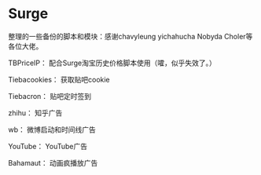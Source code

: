 # Surge
整理的一些备份的脚本和模块：感谢chavyleung yichahucha Nobyda Choler等各位大佬。

TBPriceIP： 配合Surge淘宝历史价格脚本使用（嚯，似乎失效了。）

Tiebacookies： 获取贴吧cookie

Tiebacron： 贴吧定时签到

zhihu： 知乎广告

wb： 微博启动和时间线广告

YouTube： YouTube广告

Bahamaut： 动画疯播放广告
